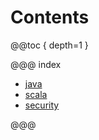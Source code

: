 # Contents

@@toc { depth=1 }

@@@ index

* [java](java.md)
* [scala](scala.md)
* [security](security.md)

@@@
